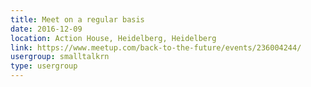 ```yaml
---
title: Meet on a regular basis
date: 2016-12-09
location: Action House, Heidelberg, Heidelberg
link: https://www.meetup.com/back-to-the-future/events/236004244/
usergroup: smalltalkrn
type: usergroup
---
```

